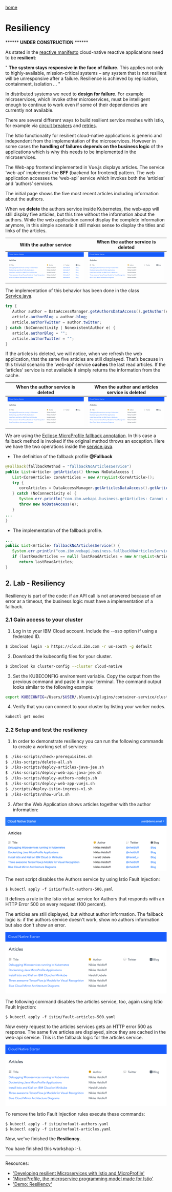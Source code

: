 [home](README.md)
# Resiliency

****** **UNDER CONSTRUCTION** ******

As stated in the [reactive manifesto](https://www.reactivemanifesto.org/) cloud-native reactive applications need to be **resilient**:

" **The system stays responsive in the face of failure.** This applies not only to highly-available, mission-critical systems – any system that is not resilient will be unresponsive after a failure. Resilience is achieved by replication, containment, isolation … "

In distributed systems we need to **design for failure**. For example microservices, which invoke other microservices, must be intelligent enough to continue to work even if some of their dependencies are currently not available.

There are several different ways to build resilient service meshes with Istio, for example via [circuit breakers](https://istio.io/docs/concepts/traffic-management/#circuit-breakers) and [retries](https://istio.io/docs/concepts/traffic-management/#timeouts-and-retries).

The Istio functionality for resilient cloud-native applications is generic and independent from the implementation of the microservices. However in some cases the **handling of failures depends on the business logic** of the applications which is why this needs to be implemented in the microservices.

The Web-app frontend implemented in Vue.js displays articles. The service ‘web-api’ implements the **BFF** (backend for frontend) pattern. The web application accesses the ‘web-api’ service which invokes both the ‘articles’ and ‘authors’ services.

The initial page shows the five most recent articles including information about the authors.

When we **delete** the authors service inside Kubernetes, the web-app will still display five articles, but this time without the information about the authors. While the web application cannot display the complete information anymore, in this simple scenario it still makes sense to display the titles and links of the articles. 

| With the author service   |  When the author service is deleted|
| --- | --- |    
| ![resliency-01](images/resliency-01.png) | ![resliency-02](images/resliency-02.png) |   

The implementation of this behavior has been done in the class [Service.java](/web-api-java-jee/src/main/java/com/ibm/webapi/business/Service.java#L68).

```java
try {
   Author author = DataAccessManager.getAuthorsDataAccess().getAuthor(coreArticle.author);
   article.authorBlog = author.blog;
   article.authorTwitter = author.twitter;
} catch (NoConnectivity | NonexistentAuthor e) {    
   article.authorBlog = "";
   article.authorTwitter = "";
}
```

If the articles is deleted, we will notice, when we refresh the web application, that the same five articles are still displayed. That’s because in this trivial scenario the ‘web-api’ service **caches** the last read articles. If the ‘articles’ service is not available it simply returns the information from the cache.

|  When the author service is deleted   |   When the author and articles service is deleted |
| --- | --- |    
| ![resliency-02](images/resliency-02.png) | ![resliency-02](images/resliency-02.png) | 

We are using the [Eclipse MicroProfile fallback annotation](https://www.openliberty.io/guides/microprofile-fallback.html). In this case a fallback method is invoked if the original method throws an exception. Here we have the two operations inside the [service.java](classweb-api-java-jee/src/main/java/com/ibm/webapi/business/Service.java#L45).

* The definition of the fallback profile **@Fallback**

```java
@Fallback(fallbackMethod = "fallbackNoArticlesService")
public List<Article> getArticles() throws NoDataAccess {
   List<CoreArticle> coreArticles = new ArrayList<CoreArticle>();   
   try {
      coreArticles = DataAccessManager.getArticlesDataAccess().getArticles(5);                          
   } catch (NoConnectivity e) {
      System.err.println("com.ibm.webapi.business.getArticles: Cannot connect to articles service");
      throw new NoDataAccess(e);
   }
...
} 
```
* The implementation of the fallback profile.

```java
...
public List<Article> fallbackNoArticlesService() {
   System.err.println("com.ibm.webapi.business.fallbackNoArticlesService: Cannot connect to articles service");
   if (lastReadArticles == null) lastReadArticles = new ArrayList<Article>();
      return lastReadArticles;
}
```

## 2. Lab - Resiliency

Resiliency is part of the code: if an API call is not answered because of an error ar a timeout, the business logic must have a implementation of a fallback. 

### 2.1 Gain access to your cluster

1. Log in to your IBM Cloud account. Include the --sso option if using a federated ID.

```sh
$ ibmcloud login -a https://cloud.ibm.com -r us-south -g default
```

2. Download the kubeconfig files for your cluster.

```sh
$ ibmcloud ks cluster-config --cluster cloud-native
```

3. Set the KUBECONFIG environment variable. Copy the output from the previous command and paste it in your terminal. The command output looks similar to the following example:

```sh
export KUBECONFIG=/Users/$USER/.bluemix/plugins/container-service/clusters/hands-on-verification/kube-config-mil01-cloud-native.yml
```

4. Verify that you can connect to your cluster by listing your worker nodes.

```sh
kubectl get nodes
```

### 2.2 Setup and test the resiliency

1. In order to demonstrate resiliency you can run the following commands to create a working set of services:

```sh
$ ./iks-scripts/check-prerequisites.sh
$ ./iks-scripts/delete-all.sh
$ ./iks-scripts/deploy-articles-java-jee.sh
$ ./iks-scripts/deploy-web-api-java-jee.sh
$ ./iks-scripts/deploy-authors-nodejs.sh
$ ./iks-scripts/deploy-web-app-vuejs.sh
$ ./scripts/deploy-istio-ingress-v1.sh
$ ./iks-scripts/show-urls.sh
```

2. After the Web Application shows articles together with the author information:

<kbd><img src="../images/web-app.png" /></kbd>

The next script disables the Authors service by using Istio Fault Injection:

```
$ kubectl apply -f istio/fault-authors-500.yaml
```

It defines a rule in the Istio virtual service for Authors that responds with an HTTP Error 500 on every request (100 percent).

The articles are still displayed, but without author information. The fallback logic is: if the authors service doesn't work, show no authors information but also don't show an error. 

<kbd><img src="../images/web-app-no-authors.png" /></kbd>

The following command disables the articles service, too, again using Istio Fault Injection:

```
$ kubectl apply -f istio/fault-articles-500.yaml
```

Now every request to the articles services gets an HTTP error 500 as response. The same five articles are displayed, since they are cached in the web-api service. This is the fallback logic for the articles service.

<kbd><img src="../images/web-app-no-authors.png" /></kbd>

To remove the Istio Fault Injection rules execute these commands:

```
$ kubectl apply -f istio/nofault-authors.yaml
$ kubectl apply -f istio/nofault-articles.yaml
```


Now, we've finished the **Resiliency**.

You have finished this workshop :-).

---

Resources:

* ['Developing resilient Microservices with Istio and MicroProfile'](http://heidloff.net/article/resiliency-microservice-microprofile-java-istio)
* ['MicroProfile, the microservice programming model made for Istio'](https://www.eclipse.org/community/eclipse_newsletter/2018/september/MicroProfile_istio.php)
* ['Demo: Resiliency'](../documentation/DemoResiliency.md)

